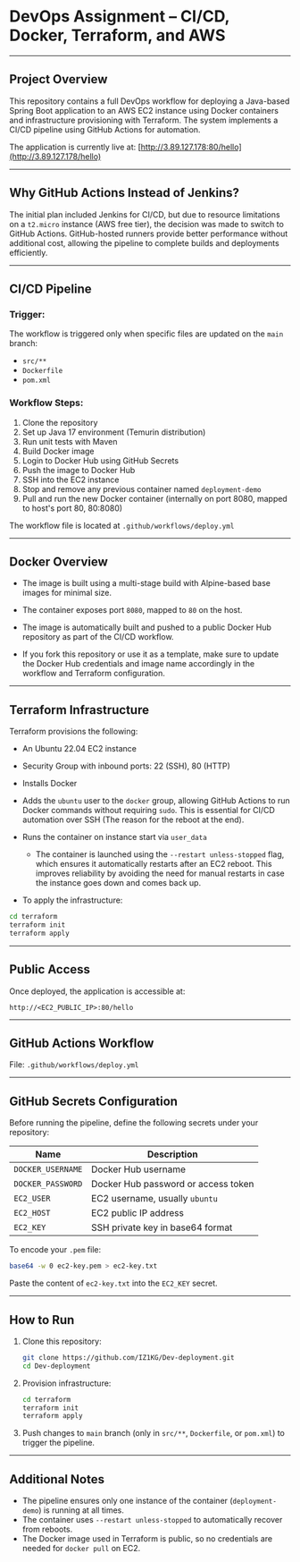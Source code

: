 # DevOps Assignment – CI/CD, Docker, Terraform, and AWS

---

## Project Overview

This repository contains a full DevOps workflow for deploying a Java-based Spring Boot application to an AWS EC2 instance using Docker containers and infrastructure provisioning with Terraform. The system implements a CI/CD pipeline using GitHub Actions for automation.

The application is currently live at:
[http://3.89.127.178:80/hello](http://3.89.127.178/hello)

---

## Why GitHub Actions Instead of Jenkins?

The initial plan included Jenkins for CI/CD, but due to resource limitations on a `t2.micro` instance (AWS free tier), the decision was made to switch to GitHub Actions. GitHub-hosted runners provide better performance without additional cost, allowing the pipeline to complete builds and deployments efficiently.

---

## CI/CD Pipeline

### Trigger:

The workflow is triggered only when specific files are updated on the `main` branch:

* `src/**`
* `Dockerfile`
* `pom.xml`

### Workflow Steps:

1. Clone the repository
2. Set up Java 17 environment (Temurin distribution)
3. Run unit tests with Maven
4. Build Docker image
5. Login to Docker Hub using GitHub Secrets
6. Push the image to Docker Hub
7. SSH into the EC2 instance
8. Stop and remove any previous container named `deployment-demo`
9. Pull and run the new Docker container (internally on port 8080, mapped to host's port 80, 80:8080)

The workflow file is located at `.github/workflows/deploy.yml`

---

## Docker Overview

* The image is built using a multi-stage build with Alpine-based base images for minimal size.

* The container exposes port `8080`, mapped to `80` on the host.

* The image is automatically built and pushed to a public Docker Hub repository as part of the CI/CD workflow.

* If you fork this repository or use it as a template, make sure to update the Docker Hub credentials and image name accordingly in the workflow and Terraform configuration.

---

## Terraform Infrastructure

Terraform provisions the following:

* An Ubuntu 22.04 EC2 instance

* Security Group with inbound ports: 22 (SSH), 80 (HTTP)

* Installs Docker

* Adds the `ubuntu` user to the `docker` group, allowing GitHub Actions to run Docker commands without requiring `sudo`. This is essential for CI/CD automation over SSH (The reason for the reboot at the end).

* Runs the container on instance start via `user_data`

  * The container is launched using the `--restart unless-stopped` flag, which ensures it automatically restarts after an EC2 reboot. This improves reliability by avoiding the need for manual restarts in case the instance goes down and comes back up.

* To apply the infrastructure:

```bash
cd terraform
terraform init
terraform apply
```

---

## Public Access

Once deployed, the application is accessible at:

```
http://<EC2_PUBLIC_IP>:80/hello
```

---

## GitHub Actions Workflow

File: `.github/workflows/deploy.yml`

---

## GitHub Secrets Configuration

Before running the pipeline, define the following secrets under your repository:

| Name              | Description                         |
| ----------------- | ----------------------------------- |
| `DOCKER_USERNAME` | Docker Hub username                 |
| `DOCKER_PASSWORD` | Docker Hub password or access token |
| `EC2_USER`        | EC2 username, usually `ubuntu`      |
| `EC2_HOST`        | EC2 public IP address               |
| `EC2_KEY`         | SSH private key in base64 format    |

To encode your `.pem` file:

```bash
base64 -w 0 ec2-key.pem > ec2-key.txt
```

Paste the content of `ec2-key.txt` into the `EC2_KEY` secret.

---

## How to Run

1. Clone this repository:

   ```bash
   git clone https://github.com/IZ1KG/Dev-deployment.git
   cd Dev-deployment
   ```

2. Provision infrastructure:

   ```bash
   cd terraform
   terraform init
   terraform apply
   ```

3. Push changes to `main` branch (only in `src/**`, `Dockerfile`, or `pom.xml`) to trigger the pipeline.

---

## Additional Notes

* The pipeline ensures only one instance of the container (`deployment-demo`) is running at all times.
* The container uses `--restart unless-stopped` to automatically recover from reboots.
* The Docker image used in Terraform is public, so no credentials are needed for `docker pull` on EC2.
